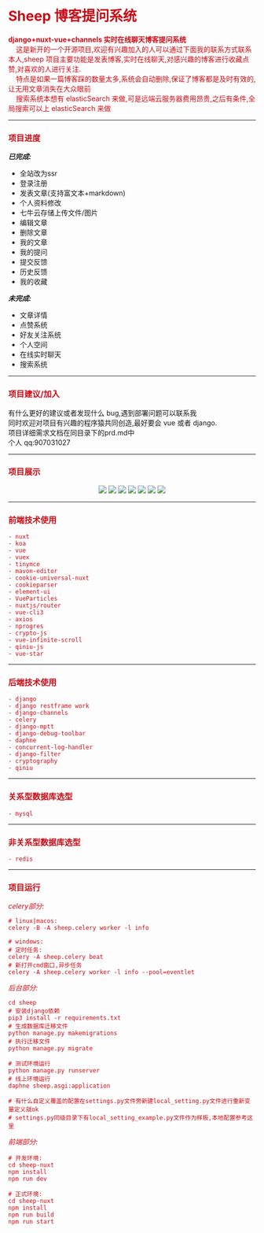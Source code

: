 # <font color=#ca0c16> Sheep 博客提问系统

**django+nuxt-vue+channels 实时在线聊天博客提问系统**
<br>
&nbsp;&nbsp;&nbsp;&nbsp;这是新开的一个开源项目,欢迎有兴趣加入的人可以通过下面我的联系方式联系本人,sheep 项目主要功能是发表博客,实时在线聊天,对感兴趣的博客进行收藏点赞,对喜欢的人进行关注.
<br>
&nbsp;&nbsp;&nbsp;&nbsp;特点是如果一篇博客踩的数量太多,系统会自动删除,保证了博客都是及时有效的,让无用文章消失在大众眼前
<br>
&nbsp;&nbsp;&nbsp;&nbsp;搜索系统本想有 elasticSearch 来做,可是远端云服务器费用昂贵,之后有条件,全局搜索可以上 elasticSearch 来做
</font>

---

### <font color=#ca0c16>项目进度</font>

**_已完成:_**

- 全站改为ssr
- 登录注册
- 发表文章(支持富文本+markdown)
- 个人资料修改
- 七牛云存储上传文件/图片
- 编辑文章
- 删除文章
- 我的文章
- 我的提问
- 提交反馈
- 历史反馈
- 我的收藏

**_未完成:_**

- 文章详情
- 点赞系统
- 好友关注系统
- 个人空间
- 在线实时聊天
- 搜索系统

---

### <font color=#ca0c16>项目建议/加入</font>

有什么更好的建议或者发现什么 bug,遇到部署问题可以联系我
<br>
同时欢迎对项目有兴趣的程序猿共同创造,最好要会 vue 或者 django.
<br>
项目详细需求文档在同目录下的prd.md中
<br>
个人 qq:907031027

---

### <font color=#ca0c16>项目展示</font>

<p align="center" >
<img name='register' src="https://img-blog.csdnimg.cn/20200427115631329.png?x-oss-process=image/watermark,type_ZmFuZ3poZW5naGVpdGk,shadow_10,text_aHR0cHM6Ly9ibG9nLmNzZG4ubmV0L3dlaXhpbl80MzQ4NTUwMg==,size_16,color_FFFFFF,t_70"/>

<img  name='index' src="https://img-blog.csdnimg.cn/20200427115631838.png?x-oss-process=image/watermark,type_ZmFuZ3poZW5naGVpdGk,shadow_10,text_aHR0cHM6Ly9ibG9nLmNzZG4ubmV0L3dlaXhpbl80MzQ4NTUwMg==,size_16,color_FFFFFF,t_70"/>

<img name='postings' src="https://img-blog.csdnimg.cn/20200427115631226.png?x-oss-process=image/watermark,type_ZmFuZ3poZW5naGVpdGk,shadow_10,text_aHR0cHM6Ly9ibG9nLmNzZG4ubmV0L3dlaXhpbl80MzQ4NTUwMg==,size_16,color_FFFFFF,t_70"/>

<img name='info' src="https://img-blog.csdnimg.cn/2020042711563193.png?x-oss-process=image/watermark,type_ZmFuZ3poZW5naGVpdGk,shadow_10,text_aHR0cHM6Ly9ibG9nLmNzZG4ubmV0L3dlaXhpbl80MzQ4NTUwMg==,size_16,color_FFFFFF,t_70"/>

<img name='feedback' src='https://img-blog.csdnimg.cn/20200612114143556.jpg?x-oss-process=image/watermark,type_ZmFuZ3poZW5naGVpdGk,shadow_10,text_aHR0cHM6Ly9ibG9nLmNzZG4ubmV0L3dlaXhpbl80MzQ4NTUwMg==,size_16,color_FFFFFF,t_70'>

<img name='history-feedback' src='https://img-blog.csdnimg.cn/20200612114143638.jpg?x-oss-process=image/watermark,type_ZmFuZ3poZW5naGVpdGk,shadow_10,text_aHR0cHM6Ly9ibG9nLmNzZG4ubmV0L3dlaXhpbl80MzQ4NTUwMg==,size_16,color_FFFFFF,t_70'>

<img name='my_posts' src='https://img-blog.csdnimg.cn/20200612114143590.jpg?x-oss-process=image/watermark,type_ZmFuZ3poZW5naGVpdGk,shadow_10,text_aHR0cHM6Ly9ibG9nLmNzZG4ubmV0L3dlaXhpbl80MzQ4NTUwMg==,size_16,color_FFFFFF,t_70'>
</p>

---

### <font color=#ca0c16>前端技术使用

    - nuxt
    - koa
    - vue
    - vuex
    - tinymce
    - mavon-editor
    - cookie-universal-nuxt
    - cookieparser
    - element-ui
    - VueParticles
    - nuxtjs/router
    - vue-cli3
    - axios
    - nprogres
    - crypto-js
    - vue-infinite-scroll
    - qiniu-js
    - vue-star

---

### <font color=#ca0c16>后端技术使用

    - django
    - django restframe work
    - django-channels
    - celery
    - django-mptt
    - django-debug-toolbar
    - daphne
    - concurrent-log-handler
    - django-filter
    - cryptography
    - qiniu
---

### <font color=#ca0c16>关系型数据库选型

    - mysql

---

### <font color=#ca0c16>非关系型数据库选型

    - redis

---

### <font color=#ca0c16>项目运行

_celery部分:_

```
# linux|macos:
celery -B -A sheep.celery worker -l info

# windows:
# 定时任务:
celery -A sheep.celery beat
# 新打开cmd窗口,异步任务
celery -A sheep.celery worker -l info --pool=eventlet
```

_后台部分:_

```
cd sheep
# 安装django依赖
pip3 install -r requirements.txt
# 生成数据库迁移文件
python manage.py makemigrations
# 执行迁移文件
python manage.py migrate

# 测试环境运行
python manage.py runserver
# 线上环境运行
daphne sheep.asgi:application

# 有什么自定义覆盖的配置在settings.py文件旁新建local_setting.py文件进行重新变量定义就ok
# settings.py同级目录下有local_setting_example.py文件作为样板,本地配置参考这里
```

_前端部分:_

```
# 开发环境:
cd sheep-nuxt
npm install
npm run dev

# 正式环境:
cd sheep-nuxt
npm install
npm run build
npm run start
```

#
